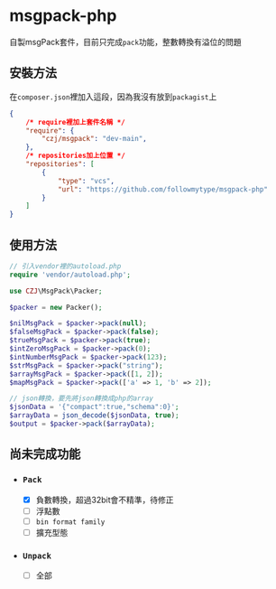 # msgpack-php
自製msgPack套件，目前只完成`pack`功能，整數轉換有溢位的問題
## 安裝方法
在`composer.json`裡加入這段，因為我沒有放到`packagist`上
```json
{
    /* require裡加上套件名稱 */
    "require": {
        "czj/msgpack": "dev-main",
    },
    /* repositories加上位置 */
    "repositories": [
        {
            "type": "vcs",
            "url": "https://github.com/followmytype/msgpack-php"
        }
    ]
}

```
## 使用方法
```php
// 引入vendor裡的autoload.php
require 'vendor/autoload.php';

use CZJ\MsgPack\Packer;

$packer = new Packer();

$nilMsgPack = $packer->pack(null);
$falseMsgPack = $packer->pack(false);
$trueMsgPack = $packer->pack(true);
$intZeroMsgPack = $packer->pack(0);
$intNumberMsgPack = $packer->pack(123);
$strMsgPack = $packer->pack("string");
$arrayMsgPack = $packer->pack([1, 2]);
$mapMsgPack = $packer->pack(['a' => 1, 'b' => 2]);

// json轉換，要先將json轉換成php的array
$jsonData = '{"compact":true,"schema":0}';
$arrayData = json_decode($jsonData, true);
$output = $packer->pack($arrayData);
```
## 尚未完成功能
* ### `Pack`
    - [X] 負數轉換，超過32bit會不精準，待修正
    - [ ] 浮點數
    - [ ] `bin format family`
    - [ ] 擴充型態

* ### `Unpack`
    - [ ] 全部